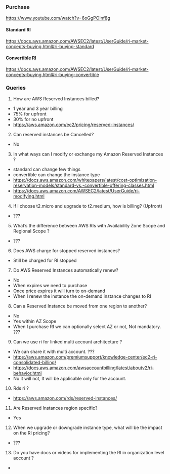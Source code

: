 
### Purchase
https://www.youtube.com/watch?v=6oGgPOlnf8g
#### Standard RI
https://docs.aws.amazon.com/AWSEC2/latest/UserGuide/ri-market-concepts-buying.html#ri-buying-standard
#### Convertible RI
https://docs.aws.amazon.com/AWSEC2/latest/UserGuide/ri-market-concepts-buying.html#ri-buying-convertible
### Queries
1. How are AWS Reserved Instances billed?
- 1 year and 3 year billing
- 75% for upfront
- 30% for no upfront
- https://aws.amazon.com/ec2/pricing/reserved-instances/

2. Can reserved instances be Cancelled?
- No 

3. In what ways can I modify or exchange my Amazon Reserved Instances ?
- standard can change few things
- convertible can change the instance type
- https://docs.aws.amazon.com/whitepapers/latest/cost-optimization-reservation-models/standard-vs.-convertible-offering-classes.html
- https://docs.aws.amazon.com/AWSEC2/latest/UserGuide/ri-modifying.html


4. If i choose t2.micro and upgrade to t2.medium, how is billing? (Upfront)
- ???

5. What’s the difference between AWS RIs with Availability Zone Scope and Regional Scope ?
- ???

6. Does AWS charge for stopped reserved instances?
- Still be charged for RI stopped

7. Do AWS Reserved Instances automatically renew?
- No
- When expires we need to purchase
- Once price expires it will turn to on-demand
- When I renew the instance the on-demand instance changes to RI

8. Can a Reserved Instance be moved from one region to another?
- No
- Yes within AZ Scope
- When I purchase RI we can optionally select AZ or not, Not mandatory. ???

9. Can we use ri for linked multi account architecture ?
- We can share it with multi account. ???
- https://aws.amazon.com/premiumsupport/knowledge-center/ec2-ri-consolidated-billing/
- https://docs.aws.amazon.com/awsaccountbilling/latest/aboutv2/ri-behavior.html
- No it will not, It will be applicable only for the account.

10. Rds ri ?
- https://aws.amazon.com/rds/reserved-instances/

11. Are Reserved Instances region specific?
- Yes

12. When we upgrade or downgrade instance type, what will be the impact on the RI pricing?
- ???

13. Do you have docs or videos for implementing the RI in organization level account ?
- 
